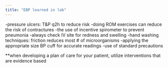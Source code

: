```yaml
---
title: "EBP learned in lab"
---
```

-pressure ulcers: T&amp;P q2h to reduce risk
-doing ROM exercises can reduce the risk of contractures
-the use of incentive spirometer to prevent pneumonia
-always check IV site for redness and swelling
-hand washing techniques: friction reduces most # of microorganisms
-applying the appropriate size BP cuff for accurate readings
-use of standard precautions

**when developing a plan of care for your patient, utilize interventions that are evidence based

